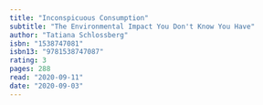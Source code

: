 ```yaml
---
title: "Inconspicuous Consumption"
subtitle: "The Environmental Impact You Don't Know You Have"
author: "Tatiana Schlossberg"
isbn: "1538747081"
isbn13: "9781538747087"
rating: 3
pages: 288
read: "2020-09-11"
date: "2020-09-03"
---
```


